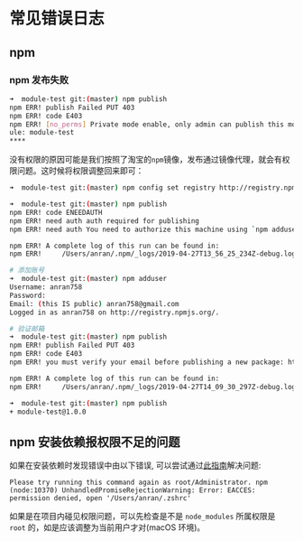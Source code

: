 # 常见错误日志

## npm

### npm 发布失败

``` bash
➜  module-test git:(master) npm publish
npm ERR! publish Failed PUT 403
npm ERR! code E403
npm ERR! [no_perms] Private mode enable, only admin can publish this module [no_perms] Private mode enable, only admin can publish this mod
ule: module-test
****
```

没有权限的原因可能是我们按照了淘宝的`npm`镜像，发布通过镜像代理，就会有权限问题。这时候将权限调整回来即可：

``` bash
➜  module-test git:(master) npm config set registry http://registry.npmjs.org

➜  module-test git:(master) npm publish
npm ERR! code ENEEDAUTH
npm ERR! need auth auth required for publishing
npm ERR! need auth You need to authorize this machine using `npm adduser`

npm ERR! A complete log of this run can be found in:
npm ERR!     /Users/anran/.npm/_logs/2019-04-27T13_56_25_234Z-debug.log

# 添加账号
➜  module-test git:(master) npm adduser
Username: anran758
Password:
Email: (this IS public) anran758@gmail.com
Logged in as anran758 on http://registry.npmjs.org/.

# 验证邮箱
➜  module-test git:(master) npm publish
npm ERR! publish Failed PUT 403
npm ERR! code E403
npm ERR! you must verify your email before publishing a new package: https://www.npmjs.com/email-edit : module-test

npm ERR! A complete log of this run can be found in:
npm ERR!     /Users/anran/.npm/_logs/2019-04-27T14_09_30_297Z-debug.log

➜  module-test git:(master) npm publish
+ module-test@1.0.0
```

## npm 安装依赖报权限不足的问题

如果在安装依赖时发现错误中由以下错误, 可以尝试通过[此指南](https://github.com/sindresorhus/guides/blob/master/npm-global-without-sudo.md)解决问题:

``` log
Please try running this command again as root/Administrator. npm
(node:10370) UnhandledPromiseRejectionWarning: Error: EACCES: permission denied, open '/Users/anran/.zshrc'
```

如果是在项目内碰见权限问题，可以先检查是不是 `node_modules` 所属权限是 `root` 的，如是应该调整为当前用户才对(macOS 环境)。
